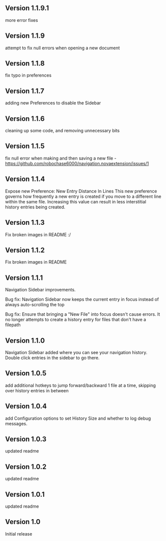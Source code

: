 ## Version 1.1.9.1

more error fixes

## Version 1.1.9

attempt to fix null errors when opening a new document

## Version 1.1.8

fix typo in preferences

## Version 1.1.7

adding new Preferences to disable the Sidebar

## Version 1.1.6

cleaning up some code, and removing unnecessary bits

## Version 1.1.5

fix null error when making and then saving a new file - https://github.com/robochase6000/navigation.novaextension/issues/1

## Version 1.1.4

Expose new Preference: New Entry Distance In Lines
This new preference governs how frequently a new entry is created if you move to a different line within the same file. Increasing this value can result in less interstitial history entries being created.

## Version 1.1.3

Fix broken images in README :/

## Version 1.1.2

Fix broken images in README

## Version 1.1.1

Navigation Sidebar improvements. 

Bug fix: Navigation Sidebar now keeps the current entry in focus instead of always auto-scrolling the top

Bug fix: Ensure that bringing a "New File" into focus doesn't cause errors.  It no longer attempts to create a history entry for files that don't have a filepath

## Version 1.1.0

Navigation Sidebar added where you can see your navigation history.  Double click entries in the sidebar to go there.

## Version 1.0.5

add additional hotkeys to jump forward/backward 1 file at a time, skipping over history entries in between

## Version 1.0.4

add Configuration options to set History Size and whether to log debug messages.

## Version 1.0.3

updated readme

## Version 1.0.2

updated readme

## Version 1.0.1

updated readme

## Version 1.0

Initial release
